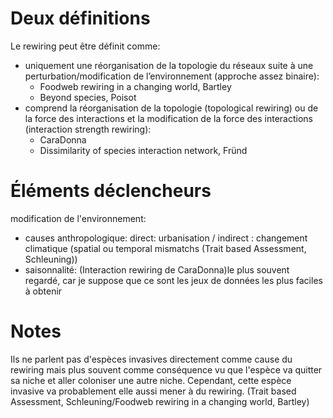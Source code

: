 # Deux définitions

Le rewiring peut être définit comme:
- uniquement une réorganisation de la topologie du réseaux suite à une perturbation/modification de l’environnement (approche assez binaire):
	+ Foodweb rewiring in a changing world, Bartley
	+ Beyond species, Poisot
- comprend la réorganisation de la topologie (topological rewiring) ou de la force des interactions et la modification de la force des interactions (interaction strength rewiring):
	+ CaraDonna
	+ Dissimilarity of species interaction network, Fründ
	
# Éléments déclencheurs

modification de  l'environnement:
- causes anthropologique: direct: urbanisation / indirect : changement climatique (spatial ou temporal mismatchs (Trait based Assessment, Schleuning))
- saisonnalité: (Interaction rewiring de CaraDonna)le plus souvent regardé, car je suppose que ce sont les jeux de données les plus faciles à obtenir
		
	

# Notes

Ils ne parlent pas d'espèces invasives directement comme cause du rewiring mais plus souvent comme conséquence vu que l'espèce va quitter sa niche et aller coloniser une autre niche. Cependant, cette espèce invasive va probablement elle aussi mener à du rewiring. (Trait based Assessment, Schleuning/Foodweb rewiring in a changing world, Bartley)